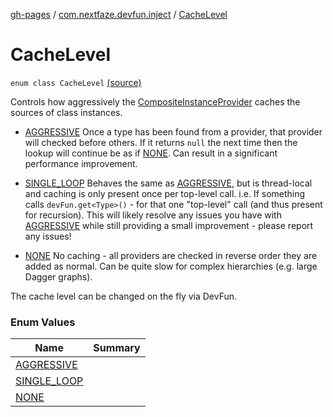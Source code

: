 [gh-pages](../../index.md) / [com.nextfaze.devfun.inject](../index.md) / [CacheLevel](./index.md)

# CacheLevel

`enum class CacheLevel` [(source)](https://github.com/NextFaze/dev-fun/tree/master/devfun/src/main/java/com/nextfaze/devfun/inject/InstanceProviders.kt#L50)

Controls how aggressively the [CompositeInstanceProvider](../-composite-instance-provider.md) caches the sources of class instances.

* [AGGRESSIVE](-a-g-g-r-e-s-s-i-v-e.md) Once a type has been found from a provider, that provider will checked before others.
If it returns `null` the next time then the lookup will continue be as if [NONE](-n-o-n-e.md).
Can result in a significant performance improvement.

* [SINGLE_LOOP](-s-i-n-g-l-e_-l-o-o-p.md) Behaves the same as [AGGRESSIVE](-a-g-g-r-e-s-s-i-v-e.md), but is thread-local and caching is only present once per top-level call.
i.e. If something calls `devFun.get<Type>()` - for that one "top-level" call (and thus present for recursion).
This will likely resolve any issues you have with [AGGRESSIVE](-a-g-g-r-e-s-s-i-v-e.md) while still providing a small improvement - please report any issues!

* [NONE](-n-o-n-e.md) No caching - all providers are checked in reverse order they are added as normal.
Can be quite slow for complex hierarchies (e.g. large Dagger graphs).

The cache level can be changed on the fly via DevFun.

### Enum Values

| Name | Summary |
|---|---|
| [AGGRESSIVE](-a-g-g-r-e-s-s-i-v-e.md) |  |
| [SINGLE_LOOP](-s-i-n-g-l-e_-l-o-o-p.md) |  |
| [NONE](-n-o-n-e.md) |  |

